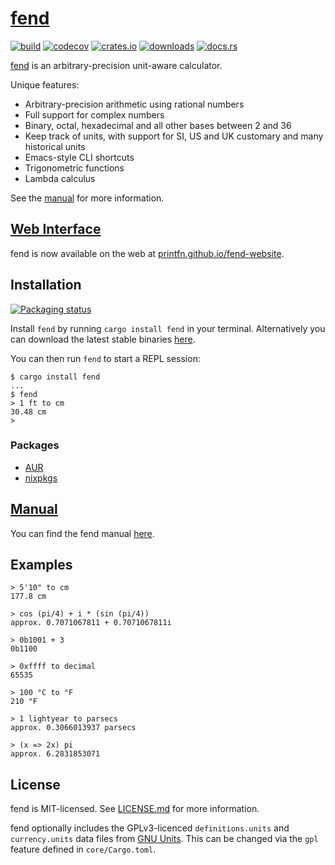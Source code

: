 # [fend](https://printfn.github.io/fend-website)

[![build](https://github.com/printfn/fend/workflows/build/badge.svg)](https://github.com/printfn/fend)
[![codecov](https://codecov.io/gh/printfn/fend/branch/main/graph/badge.svg)](https://codecov.io/gh/printfn/fend)
[![crates.io](https://img.shields.io/crates/v/fend)](https://crates.io/crates/fend)
[![downloads](https://img.shields.io/crates/d/fend)](https://crates.io/crates/fend)
[![docs.rs](https://docs.rs/fend-core/badge.svg)](https://docs.rs/fend-core)

[fend](https://printfn.github.io/fend-website) is an arbitrary-precision unit-aware calculator.

Unique features:

* Arbitrary-precision arithmetic using rational numbers
* Full support for complex numbers
* Binary, octal, hexadecimal and all other bases between 2 and 36
* Keep track of units, with support for SI, US and UK customary and many historical units
* Emacs-style CLI shortcuts
* Trigonometric functions
* Lambda calculus

See the [manual](https://github.com/printfn/fend/wiki) for more information.

## [Web Interface](https://printfn.github.io/fend-website)

fend is now available on the web at [printfn.github.io/fend-website](https://printfn.github.io/fend-website).

## Installation

<a href="https://repology.org/project/fend/versions">
    <img src="https://repology.org/badge/vertical-allrepos/fend.svg" alt="Packaging status">
</a>

Install `fend` by running `cargo install fend` in your terminal. Alternatively you can download the latest stable binaries [here](https://github.com/printfn/fend/releases/latest).

You can then run `fend` to start a REPL session:

```
$ cargo install fend
...
$ fend
> 1 ft to cm
30.48 cm
>
```

### Packages

* [AUR](https://aur.archlinux.org/packages/fend/)
* [nixpkgs](https://github.com/NixOS/nixpkgs/blob/master/pkgs/tools/misc/fend/default.nix)

## [Manual](https://github.com/printfn/fend/wiki)

You can find the fend manual [here](https://github.com/printfn/fend/wiki).

## Examples

```
> 5'10" to cm
177.8 cm
```

```
> cos (pi/4) + i * (sin (pi/4))
approx. 0.7071067811 + 0.7071067811i
```

```
> 0b1001 + 3
0b1100
```

```
> 0xffff to decimal
65535
```

```
> 100 °C to °F
210 °F
```

```
> 1 lightyear to parsecs
approx. 0.3066013937 parsecs
```

```
> (x => 2x) pi
approx. 6.2831853071
```

## License

fend is MIT-licensed. See [LICENSE.md](LICENSE.md) for more information.

fend optionally includes the GPLv3-licenced `definitions.units` and
`currency.units` data files from [GNU Units](https://www.gnu.org/software/units/).
This can be changed via the `gpl` feature defined in `core/Cargo.toml`.
